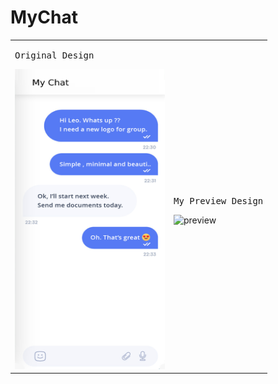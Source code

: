 # MyChat

<table>
  <tr>
    <td><pre>Original Design</pre><img src="images/original.png" alt="original" width=240px height=480px></td>
    <td><pre>My Preview Design</pre><img src="images/myChat.png" alt="preview" width=240px height=480px></td>
   </tr> 
</table>
